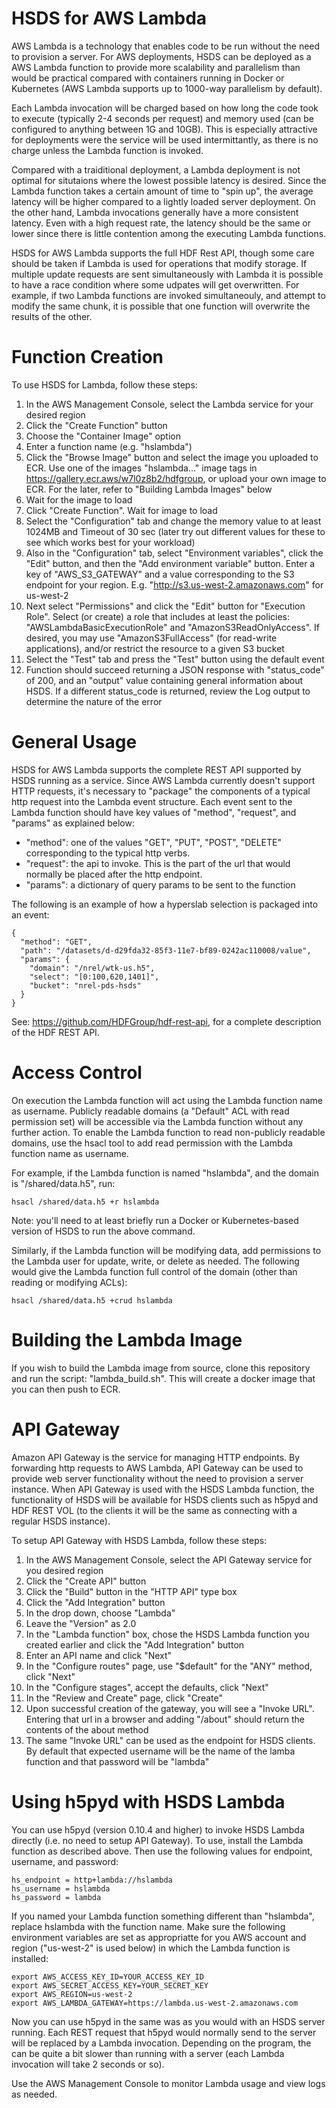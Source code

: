 # HSDS for AWS Lambda

AWS Lambda is a technology that enables code to be run without the need to provision a server. For AWS deployments, HSDS can be deployed as a AWS Lambda function to provide more scalability and parallelism than would be practical compared with containers running in Docker or Kubernetes (AWS Lambda supports up to 1000-way parallelism by default).

Each Lambda invocation will be charged based on how long the code took to execute (typically 2-4 seconds per request) and memory used (can be configured to anything between 1G and 10GB). This is especially attractive for deployments were the service will be used intermittantly, as there is no charge unless the Lambda function is invoked.

Compared with a traiditional deployment, a Lambda deployment is not optimal for situtaions where the lowest possible latency is desired. Since the Lambda function takes a certain amount of time to "spin up",
the average latency will be higher compared to a lightly loaded server deployment. On the other hand, Lambda invocations generally have a more consistent latency. Even with a high request rate, the latency should be the same or lower since there is little contention among the executing Lambda functions.

HSDS for AWS Lambda supports the full HDF Rest API, though some care should be taken if Lambda is
used for operations that modify storage. If multiple update requests are sent simultaneously with Lambda it is possible to have a race condition where some udpates will get overwritten. For example, if two Lambda functions are invoked simultaneouly, and attempt to modify the same chunk,
it is possible that one function will overwrite the results of the other.

# Function Creation

To use HSDS for Lambda, follow these steps:

1. In the AWS Management Console, select the Lambda service for your desired region
2. Click the "Create Function" button
3. Choose the "Container Image" option
4. Enter a function name (e.g. "hslambda")
5. Click the "Browse Image" button and select the image you uploaded to ECR. Use one of the images "hslambda..." image tags in https://gallery.ecr.aws/w7l0z8b2/hdfgroup, or upload your own image to ECR. For the later, refer to "Building Lambda Images" below
6. Wait for the image to load
7. Click "Create Function". Wait for image to load
8. Select the "Configuration" tab and change the memory value to at least 1024MB and Timeout of 30 sec (later try out different values for these to see which works best for your workload)
9. Also in the "Configuration" tab, select "Environment variables", click the "Edit" button, and then the "Add environment variable" button. Enter a key of "AWS_S3_GATEWAY" and a value corresponding to the S3 endpoint for your region. E.g. "http://s3.us-west-2.amazonaws.com" for us-west-2
10. Next select "Permissions" and click the "Edit" button for "Execution Role". Select (or create) a role that includes at least the policies: "AWSLambdaBasicExecutionRole" and "AmazonS3ReadOnlyAccess". If desired, you may use "AmazonS3FullAccess" (for read-write applications), and/or restrict the resource to a given S3 bucket
11. Select the "Test" tab and press the "Test" button using the default event
12. Function should succeed returning a JSON response with "status_code" of 200, and an "output" value containing general information about HSDS. If a different status_code is returned, review the Log output to determine the nature of the error

# General Usage

HSDS for AWS Lambda supports the complete REST API supported by HSDS running as a service. Since AWS Lambda currently doesn't support HTTP requests, it's necessary to "package" the components of a typical
http request into the Lambda event structure. Each event sent to the Lambda function should have key values of "method", "request", and "params" as explained below:

- "method": one of the values "GET", "PUT", "POST", "DELETE" corresponding to the typical http verbs.
- "request": the api to invoke. This is the part of the url that would normally be placed after the http endpoint.
- "params": a dictionary of query params to be sent to the function

The following is an example of how a hyperslab selection is packaged into an event:

    {
      "method": "GET",
      "path": "/datasets/d-d29fda32-85f3-11e7-bf89-0242ac110008/value",
      "params": {
        "domain": "/nrel/wtk-us.h5",
        "select": "[0:100,620,1401]",
        "bucket": "nrel-pds-hsds"
      }
    }

See: https://github.com/HDFGroup/hdf-rest-api, for a complete description of the HDF REST API.

# Access Control

On execution the Lambda function will act using the Lambda function name as username.
Publicly readable domains (a "Default" ACL with read permission set) will be accessible
via the Lambda function without any further action. To enable the Lambda function to
read non-publicly readable domains, use the hsacl tool to add read permission with
the Lambda function name as username.

For example, if the Lambda function is named "hslambda", and the domain is "/shared/data.h5",
run:

    hsacl /shared/data.h5 +r hslambda

Note: you'll need to at least briefly run a Docker or Kubernetes-based version of HSDS to
run the above command.

Similarly, if the Lambda function will be modifying data, add permissions to the Lambda
user for update, write, or delete as needed. The following would give the Lambda function
full control of the domain (other than reading or modifying ACLs):

    hsacl /shared/data.h5 +crud hslambda

# Building the Lambda Image

If you wish to build the Lambda image from source, clone this repository and run the script: "lambda_build.sh". This will create a docker image that you can then push to ECR.

# API Gateway

Amazon API Gateway is the service for managing HTTP endpoints. By forwarding http requests to AWS Lambda,
API Gateway can be used to provide web server functionality without the need to provision a server instance.
When API Gateway is used with the HSDS Lambda function, the functionality of HSDS will be available for HSDS
clients such as h5pyd and HDF REST VOL (to the clients it will be the same as connecting with a regular HSDS
instance).

To setup API Gateway with HSDS Lambda, follow these steps:

1. In the AWS Management Console, select the API Gateway service for you desired region
2. Click the "Create API" button
3. Click the "Build" button in the "HTTP API" type box
4. Click the "Add Integration" button
5. In the drop down, choose "Lambda"
6. Leave the "Version" as 2.0
7. In the "Lambda function" box, chose the HSDS Lambda function you created earlier and click the "Add Integration" button
8. Enter an API name and click "Next"
9. In the "Configure routes" page, use "$default" for the "ANY" method, click "Next"
10. In the "Configure stages", accept the defaults, click "Next"
11. In the "Review and Create" page, click "Create"
12. Upon successful creation of the gateway, you will see a "Invoke URL". Entering that url in a browser and adding "/about" should return the contents of the about method
13. The same "Invoke URL" can be used as the endpoint for HSDS clients. By default that expected username will be the name of the lamba function and that password will be "lambda"

# Using h5pyd with HSDS Lambda

You can use h5pyd (version 0.10.4 and higher) to invoke HSDS Lambda directly (i.e. no need to setup API Gateway). To use, install the Lambda function as described above. Then use the following values for endpoint, username, and password:

    hs_endpoint = http+lambda://hslambda
    hs_username = hslambda
    hs_password = lambda

If you named your Lambda function something different than "hslambda", replace hslambda with the function name. Make sure the following environment variables are set as appropriatte for you AWS account and region ("us-west-2" is used below) in which the Lambda function is installed:

    export AWS_ACCESS_KEY_ID=YOUR_ACCESS_KEY_ID
    export AWS_SECRET_ACCESS_KEY=YOUR_SECRET_KEY
    export AWS_REGION=us-west-2
    export AWS_LAMBDA_GATEWAY=https://lambda.us-west-2.amazonaws.com

Now you can use h5pyd in the same was as you would with an HSDS server
running. Each REST request that h5pyd would normally send to the server
will be replaced by a Lambda invocation. Depending on the program,
the can be quite a bit slower than running with a server (each Lambda
invocation will take 2 seconds or so).

Use the AWS Management Console to monitor Lambda usage and view logs
as needed.
